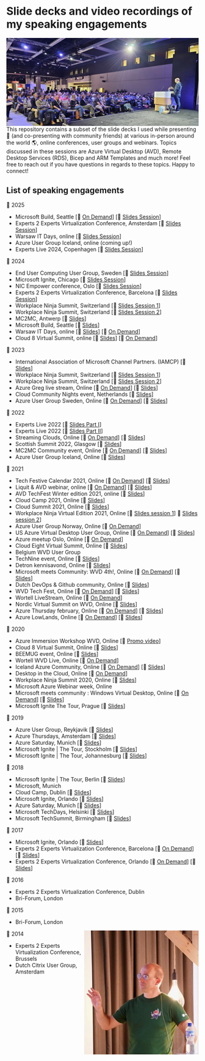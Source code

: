 #  Slide decks and video recordings of my speaking engagements
<img align="left" src="https://github.com/fberson/Slidedecks/blob/main/header.jpg" width=600>
This repository contains a subset of the slide decks I used while presenting 🎥 (and co-presenting with community friends) at various in-person around the world 🌎, online conferences, user groups and webinars. Topics discussed in these sessions are Azure Virtual Desktop (AVD), Remote Desktop Services (RDS), Bicep and ARM Templates and much more!
Feel free to reach out if you have questions in regards to these topics. Happy to connect!



##  List of speaking engagements

📅 2025
- Microsoft Build, Seattle [🎥 <a href = "https://build.microsoft.com/en-US/sessions/DEM539">On Demand</a>] [💾 <a href = "https://github.com/fberson/Slidedecks/blob/main/2025/2025%20-%2005%20-%20Optimize%20Your%20Infrastructure%20as%20Code%20with%20Bicep%20Modules%20-%20Build%20Once%20and%20Deploy%20Anywhere.pdf"> Slides Session</a>] 
- Experts 2 Experts Virtualization Conference, Amsterdam [💾 <a href = "https://github.com/fberson/Slidedecks/blob/main/2025/2025%20-%2005%20-%20Azure%20Marketplace%20Where%20Dreams%20(and%20Debugging%20Nightmares)%20Come%20True.pdf"> Slides Session</a>]
- Warsaw IT Days, online [💾 <a href = "https://github.com/fberson/Slidedecks/blob/main/2025/2025%20-%2003%20-%20Supercharge%20Azure%20Infrastructure%20as%20Code%20with%20VS%20Code%20and%20GitHub%20Copilot%20-%20Warsaw.pdf
"> Slides Session</a>]
- Azure User Group Iceland, online (coming up!)
- Experts Live 2024, Copenhagen [💾 <a href = "https://github.com/fberson/Slidedecks/blob/main/2025/2025%20-%2003%20-%20Supercharge%20Azure%20Infrastructure%20as%20Code%20with%20VS%20Code%20and%20GitHub%20Copilot.pdf"> Slides Session</a>]


📅 2024
- End User Computing User Group, Sweden [💾 <a href = "https://github.com/fberson/Slidedecks/blob/main/2024/2024%20-%2012%20-%20Flexing%20your%20EUC%20muscles%20with%20Bicep.pdf"> Slides Session</a>]
- Microsoft Ignite, Chicago [💾 <a href = "https://github.com/fberson/Slidedecks/blob/main/2024/2024%20-%2011%20-%20Empower%20anywhere%20access%20to%20all%20apps%20in%20a%20hybrid%2C%20cloud%2C%20and%20AI%20world.pdf"> Slides Session</a>]
- NIC Empower conference, Oslo  [💾 <a href = "https://github.com/fberson/Slidedecks/blob/main/2024/2024%20-%2011%20-%20Optimize%20Azure%20Infrastructure%20as%20Code%20Deployments%20with%20VS%20Code.pdf"> Slides Session</a>]
- Experts 2 Experts Virtualization Conference, Barcelona  [💾 <a href = "https://github.com/fberson/Slidedecks/blob/main/2024/2024%20-%2011%20-%20Flexing%20your%20muscles%20with%20Parallels%20RAS%20and%20Bicep.pdf"> Slides Session</a>]
- Workplace Ninja Summit, Switzerland [💾 <a href = "https://github.com/fberson/Slidedecks/blob/main/2024/Workplace%20Ninja%20Summit%202024/2024%20-%2009%20-%20Attached%20to%20traditional%20golden%20images%20for%20AVD%20Get%20attached%20to%20something%20different.pdf"> Slides Session 1</a>]
- Workplace Ninja Summit, Switzerland [💾 <a href = "https://github.com/fberson/Slidedecks/blob/main/2024/Workplace%20Ninja%20Summit%202024/2024%20-%2009%20-%20Using%20Bicep%20for%20Infra-as-Code%20deployments%20-%20The%20advanced%20AVD%20and%20W365%20edition.pdf"> Slides Session 2</a>]
- MC2MC, Antwerp [💾 <a href = "https://github.com/fberson/Slidedecks/blob/main/2024/2024%20-%2006%20-%20Navigating%20new%20Galaxies%20with%20Bicep%20Infrastructure%20as%20Code%20advanced%20topics.pdf"> Slides</a>] 
- Microsoft Build, Seattle  [💾 <a href = "https://github.com/fberson/Slidedecks/blob/main/2024/Optimize%20Azure%20Infrastructure%20as%20Code%20Deployments%20with%20VS%20Code.pdf"> Slides</a>] 
- Warsaw IT Days, online [💾 <a href = "https://github.com/fberson/Slidedecks/blob/main/2024/2024%20-%2004%20-%20Mastering%20Bicep%20-%20Infrasstructure%20as%20Code%20for%20Azure.pdf"> Slides</a>] [🎥 <a href = "https://warszawskiedniinformatyki.pl/conference/en/">On Demand</a>]
- Cloud 8 Virtual Summit, online [💾 <a href = "https://github.com/fberson/Slidedecks/blob/main/2024/2024%20-%2001%20-%20Mastering%20Bicep%20-%20Infrastructure%20as%20Code%20for%20Azure.pdf"> Slides</a>] [🎥 <a href = "https://www.youtube.com/watch?v=_8pqsUXif9o">On Demand</a>]

📅 2023
- International Association of Microsoft Channel Partners. (IAMCP) [💾 <a href = "https://github.com/fberson/Slidedecks/blob/main/2023/2023%20-%2011%20-%20Bicep%20IaC%20for%20Azure.pdf"> Slides</a>]
- Workplace Ninja Summit, Switzerland [💾 <a href = "https://github.com/fberson/Slidedecks/blob/main/2023/Workplace%20Ninja%20Summit%202023/Using%20Bicep%20for%20your%20Azure%20Virtual%20Desktop%20deployments%20-%20StarterKit.pdf"> Slides Session 1</a>]
- Workplace Ninja Summit, Switzerland [💾 <a href = "https://github.com/fberson/Slidedecks/blob/main/2023/Workplace%20Ninja%20Summit%202023/Using%20Bicep%20for%20your%20Azure%20Virtual%20Desktop%20deployments%20-%20Masterclass.pdf"> Slides Session 2</a>]
 - Azure Greg live stream, Online [🎥 <a href = "https://www.youtube.com/live/E-j022nCRFM?feature=share&t=8">On Demand</a>] [💾 <a href = "https://github.com/fberson/Slidedecks/blob/main/2023/2023%20-%2007%20-%20Azure%20Greg%20Live%20Stream%20-%20Cool%20new%20Bicep%20features.pdf"> Slides</a>] 
- Cloud Community Nights event, Netherlands [💾 <a href = "https://github.com/fberson/Slidedecks/blob/main/2023/2023%20-%2002%20-%20Infrastructure%20as%20Code%20with%20Bicep%20on%20tour!.pdf"> Slides</a>] 
- Azure User Group Sweden, Online [🎥 <a href = "https://www.youtube.com/watch?v=qHcZ7RGB1M4">On Demand</a>] [💾 <a href = "https://github.com/fberson/Slidedecks/blob/main/2023/2023%20-%2001%20-%20Azure%20User%20Group%20Sweden%20-%20Infrastructure%20as%20Code%20with%20Bicep%20on%20tour!.pdf"> Slides</a>] 

📅 2022
- Experts Live 2022 [💾 <a href = "https://github.com/fberson/Slidedecks/blob/main/2022/2022%20-%2009%20-%20Bicep%20-%20Infrastructure%20as%20Code%20Masterclass%20-%20part%20I.pdf"> Slides Part I</a>]
- Experts Live 2022 [💾 <a href = "https://github.com/fberson/Slidedecks/blob/main/2022/2022%20-%2009%20-%20Bicep%20-%20Infrastructure%20as%20Code%20Masterclass%20-%20part%20II.pdf"> Slides Part II</a>]
- Streaming Clouds, Online [🎥 <a href = "https://www.youtube.com/watch?v=C-VAXvEFCkw">On Demand</a>] [💾 <a href = "https://github.com/fberson/Slidedecks/blob/main/2022/2022%20-%2009%20-%20My%20journey%20to%20Bicep%20and%20how%20you%20can%20get%20started!.pdf"> Slides</a>] 
- Scottish Summit 2022, Glasgow [💾 <a href = "https://github.com/fberson/Slidedecks/blob/main/2022/2022%20-%2006%20%E2%80%93%20Infrastructure%20as%20Code%20Masterclass.pdf"> Slides</a>]
- MC2MC Community event, Online [🎥 <a href = "https://www.youtube.com/watch?v=iywiMbNZu1o">On Demand</a>] [💾 <a href = "https://github.com/fberson/Slidedecks/blob/main/2022/2022%20-%2003%20-%20Infrastructure%20as%20Code%20with%20Bicep%20-%20on%20tour%20-%20MC2MC.pdf"> Slides</a>] 
- Azure User Group Iceland, Online [💾 <a href = "https://github.com/fberson/Slidedecks/blob/main/2022/2022%20-%2003%20-%20Infrastructure%20as%20Code%20with%20Bicep%20-%20on%20tour!.pdf"> Slides</a>] 

📅 2021 
- Tech Festive Calendar 2021, Online [🎥 <a href = "https://www.youtube.com/watch?v=NmVbq6xLAuc">On Demand</a>] [💾 <a href = "https://github.com/fberson/Slidedecks/blob/main/2021/2021%20-%2012%20-%20Twelve%20features%20of%20Bicep%20%E2%80%93%20Christmas%20edition.pdf"> Slides</a>] 
- Liquit & AVD webinar, online  [🎥 <a href = "https://www.youtube.com/watch?v=t_Yy0l9Acdk">On Demand</a>] [💾 <a href = "https://github.com/fberson/Slidedecks/blob/main/2021/2021%20-%2012%20-%20Empowering%20AVD%20Image%20deployments%20with%20Azure%20Pipelines%20and%20Liquit!.pdf
"> Slides</a>] 
- AVD TechFest Winter edition 2021, online [💾 <a href = "https://github.com/fberson/Slidedecks/blob/main/2021/2021%20-%2011%20-%20AVD%20TechFest%202021%20Winter%20Edition.pdf"> Slides</a>]
- Cloud Camp 2021, Online [💾 <a href = "https://github.com/fberson/Slidedecks/blob/main/2021/2021%20-%2011%20-%20Empowering%20Infrastructure%20as%20Code%20on%20Azure%20using%20Bicep.pdf"> Slides</a>]
- Cloud Summit 2021, Online [💾 <a href = "https://github.com/fberson/Slidedecks/blob/main/2021/2021%20-%20%2009%20-%20Understanding%20all%20security%20aspects%20of%20Azure%20Virtual%20Desktop.pdf"> Slides</a>]
- Workplace Ninja Virtual Edition 2021, Online [💾 <a href = "https://github.com/fberson/Slidedecks/blob/main/2021/2021%20-%2008%20-%20Azure%20Virtual%20Desktop%20as%20a%20gaming%20console%20-%20present.pdf"> Slides session 1</a>] 💾 <a href = "https://github.com/fberson/Slidedecks/blob/main/2021/2021%20-%2008%20-%20Understanding%20all%20security%20aspects%20of%20Azure%20Virtual%20Desktop.pdf"> Slides session 2</a>]
- Azure User Group Norway, Online [🎥 <a href = "https://www.youtube.com/watch?v=PqDNA-0nqj0">On Demand</a>]
- US Azure Virtual Desktop User Group, Online [🎥 <a href = "https://www.youtube.com/watch?v=J7spf0wSrAg">On Demand</a>] [💾 <a href = "https://github.com/fberson/Slidedecks/blob/main/2021/2021%20-%2008%20-%20Flexing%20your%20Infrastructure%20as%20Code%20muscles%20with%20Bicep%20Templates!.pdf"> Slides</a>]
- Azure meetup Oslo, Online [🎥 <a href = "https://www.youtube.com/watch?v=Cvbr-pI6G0o">On Demand</a>]
- Cloud Eight Virtual Summit, Online [💾 <a href = https://github.com/fberson/Slidedecks/blob/main/2021/2021%20-%2006%20-Windows%20Virtual%20Desktop%20does%20not%20use%20port%203389%2C%20so%20we%E2%80%99re%20secure%E2%80%A6.%20right.pdf> Slides</a>]
- Belgium WVD User Group 
- TechNine event, Online [💾 <a href = https://github.com/fberson/Slidedecks/blob/main/2021/2021%20-%2005%20-%20Project%20Bicep%20-%20ARM%20Templates%20Reloaded!.pdf> Slides</a>]
- Detron kennisavond, Online [💾 <a href = https://github.com/fberson/Slidedecks/blob/main/2021/2021%20-%2004%20-%20ARM%20Workout%20with%20Project%20Bicep.pdf> Slides</a>]
- Microsoft meets Community: WVD 4th!, Online  [🎥 <a href = "https://www.youtube.com/watch?v=_dhtSMawX84">On Demand</a>] [💾 <a href="https://github.com/fberson/Slidedecks/blob/main/2021/2021%20-%2004%20-%20Empowering%20your%20WVD%20deployments%20with%20Project%20Bicep%2C%20experiences%20from%20the%20field.pdf"> Slides</a>]
- Dutch DevOps & Github community, Online [💾 <a href="https://github.com/fberson/Slidedecks/blob/main/2021/2021%20-%2004%20-%20Project%20Bicep%20ARM%20Templates%20reloaded.pdf"> Slides</a>]
- WVD Tech Fest, Online [🎥 <a href = "https://www.youtube.com/watch?v=tMIUlTou3bc&t=1s">On Demand</a>] [💾 <a href = "https://github.com/fberson/Slidedecks/blob/main/2021/2021%20-%2002%20-%20Empowering%20your%20WVD%20deployments%20with%20Project%20Bicep%2C%20experiences%20from%20the%20field!.pdf"> Slides</a>]
- Wortell LiveStream, Online [🎥 <a href = "https://www.youtube.com/watch?v=N2n5XOBrkgw&t=6s">On Demand</a>]
- Nordic Virtual Summit on WVD, Online [💾 <a href = "https://github.com/fberson/Slidedecks/blob/main/2021/2021%20-%2002%20-%20Jump%20Start%20your%20automation%20skills%20for%20WVD.pdf"> Slides</a>]
- Azure Thursday february, Online [🎥 <a href = "https://www.youtube.com/watch?v=eTwfgq_2fLU&t=2773s">On Demand</a>] [💾 <a href = "https://github.com/fberson/Slidedecks/blob/main/2021/2021%20-%2001%20-%20Empowering%20ARM%20and%20JSON%20with%20Project%20Bicep.pdf"> Slides</a>]
- Azure LowLands, Online [🎥 <a href = "https://youtu.be/0uIsu0kAFZY?t=11568">On Demand</a>] [💾 <a href = "https://github.com/fberson/Slidedecks/blob/main/2021/2021%20-%2001%20-%20Empowering%20ARM%20and%20JSON%20with%20Project%20Bicep.pdf"> Slides</a>]

📅 2020
- Azure Immersion Workshop WVD, Online [🎥 <a href = "https://www.youtube.com/watch?v=iKsRoJ2-ses&t=2s">Promo video</a>]
- Cloud 8 Virtual Summit, Online [💾 <a href = "https://github.com/fberson/Slidedecks/blob/main/2020/2020%20-%2011%20-%20Work%20hard%2C%20Play%20hard%20Powerful%20Desktops%20in%20Azure.pdf"> Slides</a>]
- BEEMUG event, Online [💾 <a href = "https://github.com/fberson/Slidedecks/blob/main/2020/2020%20-%2010%20-%20Automating%20WVD%20using%20ARM%2CREST%20and%20PS.pdf"> Slides</a>]
- Wortell WVD Live, Online [🎥 <a href = "https://www.youtube.com/watch?v=K_z-j7IQ_JU">On Demand</a>]
- Iceland Azure Community, Online [🎥 <a href = "https://www.youtube.com/watch?v=88pfZGprl40">On Demand</a>] [💾 <a href = "https://github.com/fberson/Slidedecks/blob/main/2020/2021%20-%2002%20-%20Project%20Bicep%200.2.pdf"> Slides</a>]
- Desktop in the Cloud, Online [🎥 <a href = "https://www.youtube.com/watch?v=TUWRUfU1EMQ&t=1505s">On Demand</a>]
- Workplace Ninja Summit 2020, Online [💾 <a href = "https://github.com/fberson/Slidedecks/blob/main/2020/2020%20-%2009%20-%20Windows%20Virtual%20Desktop%2C%20Advanced%20scenarios%20%26%20lessons%20learned!.pdf"> Slides</a>]
- Microsoft Azure Webinar week, Online
- Microsoft meets community : Windows Virtual Desktop, Online [🎥 <a href = "https://eur02.safelinks.protection.outlook.com/?url=https%3A%2F%2Fevent.on24.com%2Finterface%2Fregistration%2Fautoreg%2Findex.html%3Feventid%3D2233058%26sessionid%3D1%26key%3D13F91C24D17ECCB63C0EE56F50836AB8%26firstname%3DF%26lastname%3DBerson%26email%3Dfreek.berson%40wortell.nl%26job_title%3DIT%2BArchuitect%26company%3DWortell%26country%3DNetherlands%26zip%3D%26work_phone%3D&data=02%7C01%7Cfreek.berson%40wortell.nl%7C6be5cd9ebd414f23929608d7eb5a21f0%7Cb1a6616c94734cab82b6b6affeed3e12%7C1%7C0%7C637236644667887965&sdata=Y0bxQSHIcYtlLjcFgm%2BmcHLxwEDn2IIVbWdRuJ4Rl5U%3D&reserved=0">On Demand</a>] [💾 <a href = "https://github.com/fberson/Slidedecks/blob/main/2020/2020%20-%2006%20-%20Dealing%20with%20application%20landscapes%20on%20WVD%2C%20current%20and%20future!.pdf"> Slides</a>]
- Microsoft Ignite The Tour, Prague [💾 <a href = "https://github.com/fberson/Slidedecks/blob/main/2020/2020%20-%2002%20-%20Windows%20Virtual%20Desktop%2C%20Lessons%20Learned%20from%20the%20Field!.pdf"> Slides</a>]

📅 2019
- Azure User Group, Reykjavik [💾 <a href = "https://github.com/fberson/Slidedecks/blob/main/2019/2019%20-%2012%20-%20Jump%20start%20your%20Windows%20Virtual%20Desktop%20deployment.pdf"> Slides</a>]
- Azure Thursdays, Amsterdam [💾 <a href = "https://github.com/fberson/Slidedecks/blob/main/2019/2019%20-%2009%20-%20Application%20and%20Desktop%20delivery%20on%20Azure%2C%20from%20cool%20to%20awesome!.pdf"> Slides</a>]
- Azure Saturday, Munich [💾 <a href = "https://github.com/fberson/Slidedecks/blob/main/2019/2019%20-%2005%20-%20Windows%20Virtual%20Desktop%2C%20the%20Future%20of%20App%20and%20Desktop%20Delivery%20on%20Azure!.pdf"> Slides</a>]
- Microsoft Ignite | The Tour, Stockholm [💾 <a href = "https://github.com/fberson/Slidedecks/blob/main/2019/2019%20-%2004%20-%20Windows%20Virtual%20Desktop%2C%20the%20Future%20of%20App%20and%20Desktop%20Delivery%20on%20Azure!.pdf"> Slides</a>]
- Microsoft Ignite | The Tour, Johannesburg [💾 <a href = "https://github.com/fberson/Slidedecks/blob/main/2019/2019%20-%2001%20-%20Become%20an%20ARM%20hero%20and%20deploy%20RDS%20on%20Azure%20in%20under%2030%20minutes.pdf"> Slides</a>]

📅 2018
- Microsoft Ignite | The Tour, Berlin [💾 <a href = "https://github.com/fberson/Slidedecks/blob/main/2018/2018%20-%2001%20-%20Become%20an%20ARM%20hero%20and%20deploy%20RDS%20on%20Azure%20in%20under%2030%20minutes.pdf"> Slides</a>]
- Microsoft, Munich
- Cloud Camp, Dublin [💾 <a href = "https://github.com/fberson/Slidedecks/blob/main/2018/2018%20-%2010%20-%20RDS%20on%20Azure%20or%20WVD%2C%20Here's%20What%20You%20Need%20to%20Know!.pdf"> Slides</a>]
- Microsoft Ignite, Orlando [💾 <a href = "https://github.com/fberson/Slidedecks/blob/main/2018/2018%20-%2008%20-%20Measuring%20perceived%20end%20user%20experience%20in%20RDS%2C%20and%20why%20you%20should%20care.pdf"> Slides</a>]
- Azure Saturday, Munich [💾 <a href = "https://github.com/fberson/Slidedecks/blob/main/2018/2018%20-%2007%20-%20Top%207%20facts%20in%20comparing%20RDS%20on%20Azure%20IaaS%20vs%20Azure%20PaaS.pdf"> Slides</a>]
- Microsoft TechDays, Helsinki [💾 <a href = "https://github.com/fberson/Slidedecks/blob/main/2018/2018%20-%2003%20-%20Shaping%20the%20future%20of%20Remote%20Desktop%20on%20Azure.pdf"> Slides</a>]
- Microsoft TechSummit, Birmingham [💾 <a href = "https://github.com/fberson/Slidedecks/blob/main/2018/2018%20-%2001%20-%20Shaping%20the%20future%20of%20Remote%20Desktop%20Services%20on%20Azure.pdf"> Slides</a>]

📅 2017
- Microsoft Ignite, Orlando [💾 <a href = "https://github.com/fberson/Slidedecks/blob/main/2017/2017%20-%2009%20-%20Virtual%20desktops%20in%20the%20cloud%20Experiences%20from%20the%20field.pdf"> Slides</a>]
- Experts 2 Experts Virtualization Conference, Barcelona [🎥 <a href = "https://www.youtube.com/watch?v=1RH-Mw6chRg">On Demand</a>] [💾 <a href = "https://github.com/fberson/Slidedecks/blob/main/2017/2017%20-%2011%20-%20E2EVC%20Barcelona%202017%20-%20Microsoft%20RDS%20-%20current%20state%20and%20future%20vision.pdf"> Slides</a>]
- Experts 2 Experts Virtualization Conference, Orlando [🎥 <a href = "https://www.youtube.com/watch?v=YbEVvpv9rC0">On Demand</a>] [💾 <a href = "https://github.com/fberson/Slidedecks/blob/main/2017/2017%20-%2005%20-%20Grab%20a%20Stroopwafel%20while%20we%20watch%20ARM%20do%20an%20automated%20RDS%20deployment%20in%20Azure%20IaaS.pdf"> Slides</a>]

📅 2016
- Experts 2 Experts Virtualization Conference, Dublin
- Bri-Forum, London

📅 2015
- Bri-Forum, London

<img align="right" src="https://github.com/fberson/Slidedecks/blob/main/fb-intro-photo.jpg" width=300>

📅 2014
- Experts 2 Experts Virtualization Conference, Brussels
- Dutch Citrix User Group, Amsterdam
